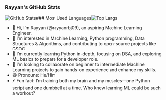 ### Rayyan's GitHub Stats
![GitHub Stats](https://github-readme-stats.vercel.app/api?username=mudassiruddin&show_icons=true&theme=react&count_private=true)### Most Used Languages![Top Langs](https://github-readme-stats.vercel.app/api/top-langs/?username=mudassiruddin&layout=compact&theme=react)

- 👋 Hi, I’m Rayyan (@rayyanrbj09), an aspiring Machine Learning Engineer.
- 👀 I’m interested in Machine Learning, Python programming, Data Structures & Algorithms, and contributing to open-source projects like GSOC.
- 🌱 I’m currently learning Python in-depth, focusing on DSA, and exploring ML basics to prepare for a developer role.
- 💞️ I’m looking to collaborate on beginner to intermediate Machine Learning projects to gain hands-on experience and enhance my skills.
- 😄 Pronouns: He/Him
- ⚡ Fun fact: I’m training both my brain and my muscles—one Python script and one dumbbell at a time. Who knew learning ML could be such a workout?

<!---
rayyanrbj09/rayyanrbj09 is a ✨ special ✨ repository because its `README.md` (this file) appears on your GitHub profile.
You can click the Preview link to take a look at your changes.
--->

